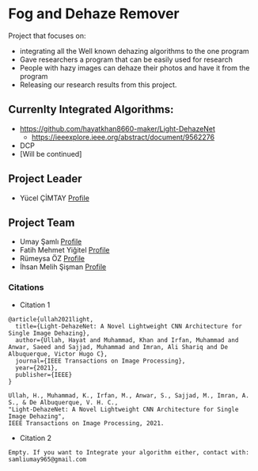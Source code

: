 # Fog and Dehaze Remover

Project that focuses on:
-	integrating all the Well known dehazing algorithms to the one program
-	Gave researchers a program that can be easily used for research
-	People with hazy images can dehaze their photos and have it from the program
-	Releasing our research results from this project.


## Currenlty Integrated Algorithms:
- https://github.com/hayatkhan8660-maker/Light-DehazeNet 
  * https://ieeexplore.ieee.org/abstract/document/9562276
- DCP
- [Will be continued] 

## Project Leader
- Yücel ÇİMTAY [Profile](https://www.tedu.edu.tr/yucel-cimtay)

## Project Team
- Umay Şamlı [Profile](https://github.com/samliumay)
- Fatih Mehmet Yiğitel [Profile](https://github.com/fthygtl)
- Rümeysa ÖZ [Profile](https://github.com/rumeysaoz)
- İhsan Melih Şişman [Profile](https://github.com/Melih5000?tab=repositories)

### Citations
- Citation 1 
```
@article{ullah2021light,
  title={Light-DehazeNet: A Novel Lightweight CNN Architecture for Single Image Dehazing},
  author={Ullah, Hayat and Muhammad, Khan and Irfan, Muhammad and Anwar, Saeed and Sajjad, Muhammad and Imran, Ali Shariq and De Albuquerque, Victor Hugo C},
  journal={IEEE Transactions on Image Processing},
  year={2021},
  publisher={IEEE}
}
```
```
Ullah, H., Muhammad, K., Irfan, M., Anwar, S., Sajjad, M., Imran, A. S., & De Albuquerque, V. H. C., 
"Light-DehazeNet: A Novel Lightweight CNN Architecture for Single Image Dehazing", 
IEEE Transactions on Image Processing, 2021.
```
- Citation 2
```
Empty. If you want to Integrate your algorithm either, contact with: samliumay965@gmail.com
```
